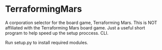 # TerraformingMars
A corporation selector for the board game, Terraforming Mars. This is NOT affiliated with the Terraforming Mars board game. Just a useful short program to help speed up the setup proccess. CLI.

Run setup.py to install required modules.
